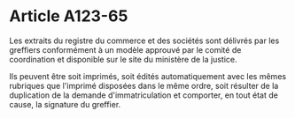 # Article A123-65

<p> 					Les extraits du registre du commerce et des sociétés sont délivrés par les greffiers conformément à un modèle approuvé par le comité de coordination et disponible sur le site du ministère de la justice.</p><p>Ils peuvent être soit imprimés, soit édités automatiquement avec les mêmes rubriques que l'imprimé disposées dans le même ordre, soit résulter de la duplication de la demande d'immatriculation et comporter, en tout état de cause, la signature du greffier.<br/></p>